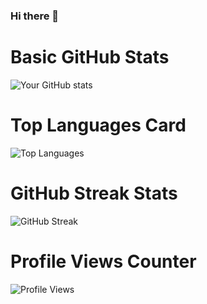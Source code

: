 ### Hi there 👋

# Basic GitHub Stats
![Your GitHub stats](https://github-readme-stats.vercel.app/api?username=Yassmine2020)

# Top Languages Card
![Top Languages](https://github-readme-stats.vercel.app/api/top-langs/?username=Yassmine2020)

# GitHub Streak Stats
![GitHub Streak](https://github-readme-streak-stats.herokuapp.com/?user=Yassmine2020)

# Profile Views Counter
![Profile Views](https://komarev.com/ghpvc/?username=Yassmine2020)
<!--
**Yassmine2020/Yassmine2020** is a ✨ _special_ ✨ repository because its `README.md` (this file) appears on your GitHub profile.

Here are some ideas to get you started:

- 🔭 I’m currently working on ...
- 🌱 I’m currently learning ...
- 👯 I’m looking to collaborate on ...
- 🤔 I’m looking for help with ...
- 💬 Ask me about ...
- 📫 How to reach me: ...
- 😄 Pronouns: ...
- ⚡ Fun fact: ...
-->
